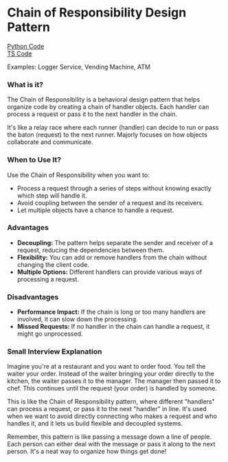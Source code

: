 # Chain of Responsibility Design Pattern

[Python Code](https://github.com/Princeyadav05/low-level-system-design/blob/main/Design%20Patterns/Chain%20of%20Responsibility%20Pattern/chainOfResponsibility.py) \
[TS Code](https://github.com/Princeyadav05/low-level-system-design/blob/main/Design%20Patterns/Chain%20of%20Responsibility%20Pattern/chainOfResponsibility.ts)

Examples: Logger Service, Vending Machine, ATM

### What is it?
The Chain of Responsibility is a behavioral design pattern that helps organize code by creating a chain of handler objects. Each handler can process a request or pass it to the next handler in the chain. 

It's like a relay race where each runner (handler) can decide to run or pass the baton (request) to the next runner.
Majorly focuses on how objects collaborate and communicate.

### When to Use It?
Use the Chain of Responsibility when you want to:
- Process a request through a series of steps without knowing exactly which step will handle it.
- Avoid coupling between the sender of a request and its receivers.
- Let multiple objects have a chance to handle a request.

### Advantages
- **Decoupling:** The pattern helps separate the sender and receiver of a request, reducing the dependencies between them.
- **Flexibility:** You can add or remove handlers from the chain without changing the client code.
- **Multiple Options:** Different handlers can provide various ways of processing a request.

### Disadvantages
- **Performance Impact:** If the chain is long or too many handlers are involved, it can slow down the processing.
- **Missed Requests:** If no handler in the chain can handle a request, it might go unprocessed.

### Small Interview Explanation
Imagine you're at a restaurant and you want to order food. You tell the waiter your order. 
Instead of the waiter bringing your order directly to the kitchen, the waiter passes it to the manager. 
The manager then passed it to chef. This continues until the request (your order) is handled by someone. 

This is like the Chain of Responsibility pattern, where different "handlers" can process a request, or pass it to the next "handler" in line. 
It's used when we want to avoid directly connecting who makes a request and who handles it, and it lets us build flexible and decoupled systems.

Remember, this pattern is like passing a message down a line of people. Each person can either deal with the message or pass it along to the next person. 
It's a neat way to organize how things get done!
